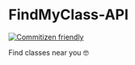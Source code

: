 # FindMyClass-API

[![Commitizen friendly](https://img.shields.io/badge/commitizen-friendly-brightgreen.svg)](http://commitizen.github.io/cz-cli/)

Find classes near you 🤓
